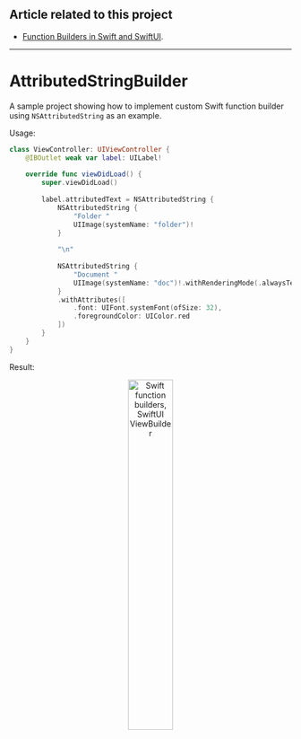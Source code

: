 ## Article related to this project

- [Function Builders in Swift and SwiftUI](https://www.vadimbulavin.com/swift-function-builders-swiftui-view-builder/).

---

# AttributedStringBuilder

A sample project showing how to implement custom Swift function builder using `NSAttributedString` as an example.

Usage:

```swift
class ViewController: UIViewController {
    @IBOutlet weak var label: UILabel!
    
    override func viewDidLoad() {
        super.viewDidLoad()
        
        label.attributedText = NSAttributedString {
            NSAttributedString {
                "Folder "
                UIImage(systemName: "folder")!
            }
            
            "\n"
            
            NSAttributedString {
                "Document "
                UIImage(systemName: "doc")!.withRenderingMode(.alwaysTemplate)
            }
            .withAttributes([
                .font: UIFont.systemFont(ofSize: 32),
                .foregroundColor: UIColor.red
            ])
        }
    }
}
````

Result:

<p align="center">
  <img src="https://github.com/V8tr/AttributedStringBuilder/blob/master/demo.png" width="40%" alt="Swift function builders, SwiftUI ViewBuilder"/>
</p>
